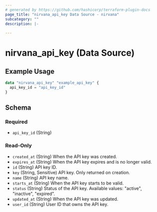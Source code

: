 ```yaml
---
# generated by https://github.com/hashicorp/terraform-plugin-docs
page_title: "nirvana_api_key Data Source - nirvana"
subcategory: ""
description: |-
  
---
```


# nirvana_api_key (Data Source)



## Example Usage

```terraform
data "nirvana_api_key" "example_api_key" {
  api_key_id = "api_key_id"
}
```

<!-- schema generated by tfplugindocs -->
## Schema

### Required

- `api_key_id` (String)

### Read-Only

- `created_at` (String) When the API key was created.
- `expires_at` (String) When the API key expires and is no longer valid.
- `id` (String) API key ID.
- `key` (String, Sensitive) API key. Only returned on creation.
- `name` (String) API key name.
- `starts_at` (String) When the API key starts to be valid.
- `status` (String) Status of the API key.
Available values: "active", "inactive", "expired".
- `updated_at` (String) When the API key was updated.
- `user_id` (String) User ID that owns the API key.

